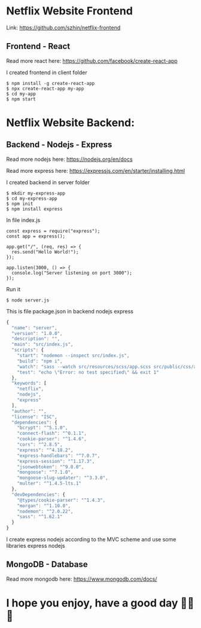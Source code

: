 # Netflix Website Frontend 

Link: https://github.com/szhin/netflix-frontend

## Frontend - React

Read more react here: https://github.com/facebook/create-react-app

I created frontend in client folder

```
$ npm install -g create-react-app
$ npx create-react-app my-app
$ cd my-app
$ npm start
```

# Netflix Website Backend:

## Backend - Nodejs - Express

Read more nodejs here: https://nodejs.org/en/docs

Read more express here: https://expressjs.com/en/starter/installing.html

I created backend in server folder

```
$ mkdir my-express-app
$ cd my-express-app
$ npm init
$ npm install express
```

In file index.js

```node
const express = require("express");
const app = express();

app.get("/", (req, res) => {
  res.send("Hello World!");
});

app.listen(3000, () => {
  console.log("Server listening on port 3000");
});
```

Run it

```
$ node server.js
```

This is file package.json in backend nodejs express

```javascript
{
  "name": "server",
  "version": "1.0.0",
  "description": "",
  "main": "src/index.js",
  "scripts": {
    "start": "nodemon --inspect src/index.js",
    "build": "npm i",
    "watch": "sass --watch src/resources/scss/app.scss src/public/css/app.css",
    "test": "echo \"Error: no test specified\" && exit 1"
  },
  "keywords": [
    "netflix",
    "nodejs",
    "express"
  ],
  "author": "",
  "license": "ISC",
  "dependencies": {
    "bcrypt": "^5.1.0",
    "connect-flash": "^0.1.1",
    "cookie-parser": "^1.4.6",
    "cors": "^2.8.5",
    "express": "^4.18.2",
    "express-handlebars": "^7.0.7",
    "express-session": "^1.17.3",
    "jsonwebtoken": "^9.0.0",
    "mongoose": "^7.1.0",
    "mongoose-slug-updater": "^3.3.0",
    "multer": "^1.4.5-lts.1"
  },
  "devDependencies": {
    "@types/cookie-parser": "^1.4.3",
    "morgan": "^1.10.0",
    "nodemon": "^2.0.22",
    "sass": "^1.62.1"
  }
}

```

I create express nodejs according to the MVC scheme and use some libraries express nodejs

## MongoDB - Database

Read more mongodb here: https://www.mongodb.com/docs/

# I hope you enjoy, have a good day 🥹😙😋
